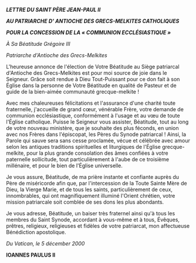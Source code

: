 ***LETTRE DU SAINT PÈRE JEAN-PAUL II***

***AU PATRIARCHE D' ANTIOCHE DES GRECS-MELKITES CATHOLIQUES***

***POUR LA CONCESSION DE LA « *COMMUNION ECCLÉSIASTIQUE* »***

*À Sa Béatitude Grégoire III*

*Patriarche d'Antioche des Grecs-Melkites*

L'heureuse annonce de l'élection de Votre Béatitude au Siège patriarcal d'Antioche des Grecs-Melkites est pour moi source de joie dans le Seigneur. Grâce soit rendue à Dieu Tout-Puissant pour ce don fait à son Église dans la personne de Votre Béatitude en qualité de Pasteur et de guide de la bien-aimée communauté grecque-melkite !

Avec mes chaleureuses félicitations et l'assurance d'une charité toute fraternelle, j'accueille de grand cœur, vénérable Frère, votre demande de communion ecclésiastique, conformément à l'usage et au vœu de toute l'Église catholique. Puisse le Seigneur vous assister, Béatitude, tout au long de votre nouveau ministère, que je souhaite des plus féconds, en union avec nos Frères dans l'épiscopat, les Pères du Synode patriarcal ! Ainsi, la Parole qui sauve sera sans cesse proclamée, vécue et célébrée avec amour selon les antiques traditions spirituelles et liturgiques de l'Église grecque-melkite, pour la plus grande consolation des âmes confiées à votre paternelle sollicitude, tout particulièrement à l'aube de ce troisième millénaire, et pour le bien de l'Église universelle.

Je vous assure, Béatitude, de ma prière instante et confiante auprès du Père de miséricorde afin que, par l'intercession de la Toute Sainte Mère de Dieu, la Vierge Marie, et de tous les saints, particulièrement de ceux, innombrables, qui ont magnifiquement illuminé l'Orient chrétien, votre mission patriarcale soit comblée de ses dons les plus abondants.

Je vous adresse, Béatitude, un baiser très fraternel ainsi qu'à tous les membres du Saint Synode, accordant à vous-même et à tous, Évêques, prêtres, religieux, religieuses et fidèles de votre patriarcat, mon affectueuse Bénédiction apostolique.

*Du Vatican, le 5 décember 2000*

**IOANNES PAULUS II**